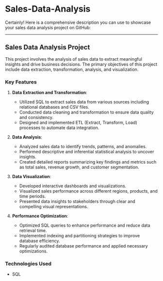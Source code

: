 # Sales-Data-Analysis
Certainly! Here is a comprehensive description you can use to showcase your sales data analysis project on GitHub:

---

## Sales Data Analysis Project

This project involves the analysis of sales data to extract meaningful insights and drive business decisions. The primary objectives of this project include data extraction, transformation, analysis, and visualization.

### Key Features

1. **Data Extraction and Transformation**:
   - Utilized SQL to extract sales data from various sources including relational databases and CSV files.
   - Conducted data cleaning and transformation to ensure data quality and consistency.
   - Designed and implemented ETL (Extract, Transform, Load) processes to automate data integration.

2. **Data Analysis**:
   - Analyzed sales data to identify trends, patterns, and anomalies.
   - Performed descriptive and inferential statistical analysis to uncover insights.
   - Created detailed reports summarizing key findings and metrics such as total sales, revenue growth, and customer segmentation.

3. **Data Visualization**:
   - Developed interactive dashboards and visualizations.
   - Visualized sales performance across different regions, products, and time periods.
   - Presented data insights to stakeholders through clear and compelling visual representations.

4. **Performance Optimization**:
   - Optimized SQL queries to enhance performance and reduce data retrieval time.
   - Implemented indexing and partitioning strategies to improve database efficiency.
   - Regularly audited database performance and applied necessary optimizations.

### Technologies Used
- SQL

